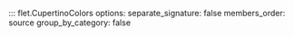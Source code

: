 ::: flet.CupertinoColors
    options:
        separate_signature: false
        members_order: source
        group_by_category: false
